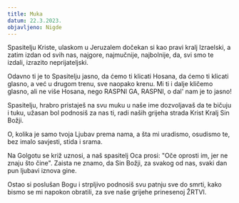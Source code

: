 ```yaml
---
title: Muka
datum: 22.3.2023.
objavljeno: Nigde
---
```

Spasitelju Kriste,
ulaskom u Jeruzalem dočekan si kao pravi kralj Izraelski,
a zatim izdan od svih nas,
najgore, najmučnije, najbolnije,
da, svi smo te izdali, izrazito neprijateljski.

Odavno ti je to Spasitelju jasno,
da ćemo ti klicati Hosana, da ćemo ti klicati glasno,
a već u drugom trenu,
sve naopako krenu.
Mi ti i dalje kličemo glasno,
ali ne više Hosana,
nego RASPNI GA, RASPNI,
o dal' nam je to jasno!

Spasitelju, hrabro pristaješ na svu muku u naše ime dozvoljavaš da te bičuju i tuku, užasan bol podnosiš za nas ti,
radi naših grijeha strada
Krist Kralj Sin Božji.

O, kolika je samo tvoja Ljubav prema nama,
a šta mi uradismo, osudismo te,
bez imalo savjesti, stida i srama.

Na Golgotu se križ uznosi,
a naš spasitelj Oca prosi:
"Oče oprosti im, jer ne znaju što čine".
Zaista ne znamo, da Sin Božji,
za svakog od nas,
svaki dan pun ljubavi iznova gine.

Ostao si poslušan Bogu
i strpljivo podnosiš svu patnju
sve do smrti,
kako bismo se mi napokon obratili,
za sve naše grijehe prinesenoj ŽRTVI.